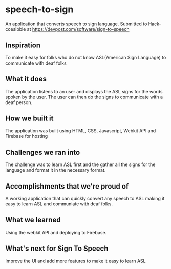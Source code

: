# speech-to-sign

An application that converts speech to sign language. Submitted to Hack-ccesibble at https://devpost.com/software/sign-to-speech

## Inspiration

To make it easy for folks who do not know ASL(American Sign Language) to communicate with deaf folks

## What it does

The application listens to an user and displays the ASL signs for the words spoken by the user. The user can then do the signs to communicate with a deaf person.

## How we built it

The application was built using HTML, CSS, Javascript, Webkit API and Firebase for hosting

## Challenges we ran into

The challenge was to learn ASL first and the gather all the signs for the language and format it in the necessary format.

## Accomplishments that we're proud of

A working application that can quickly convert any speech to ASL making it easy to learn ASL and communiate with deaf folks.

## What we learned

Using the webkit API and deploying to Firebase.

## What's next for Sign To Speech

Improve the UI and add more features to make it easy to learn ASL
